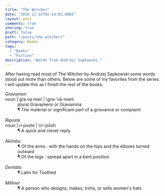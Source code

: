 ```yaml
---
title: "The Witcher"
date: "2016-11-22T02:14:03.000Z"
layout: post
comments: true
sharing: true
draft: false
path: "/posts/the-witcher/"
category: Books
tags:
  - "Books"
  - "Fiction"
description: "Words from Andrzej Sapkowski."
---
```


After having read most of The Witcher by Andrzej Sapkowski some words stood out more than others. Below are some of my favorites from the series. I will update this as I finish the rest of the books.

<dl>
  <dt>
    <dfn>Gravamen</dfn>
  </dt>
  <dt>
    noun | gra·va·men | \grə-ˈvā-mən\
  </dt>
  <dd>
    plural Gravamens or Gravamina
  </dd>
  <dd>
    ¶ The material or significant part of a grievance or complaint
  </dd>
  <br>
  <dt><dfn>Riposte</dfn></dt>
  <dt>noun | ri·poste | \ri-ˈpōst\</dt>
  <dd>
    ¶ A quick and clever reply
  </dd>
  <br>
  <dt><dfn>Akimbo</dfn></dt>
  <dd>
    ¶ Of the arms : with the hands on the hips and the elbows turned outward
  </dd>
  <dd>
    ¶ Of the legs : spread apart in a bent position
  </dd>
  <br>
  <dt><dfn>Dentata</dfn></dt>
  <dd>
    ¶ Latin for Toothed
  </dd>
  <br>
  <dt><dfn>Milliner</dfn></dt>
  <dd>
    ¶ A person who designs, makes, trims, or sells women's hats
  </dd>
</dl>
